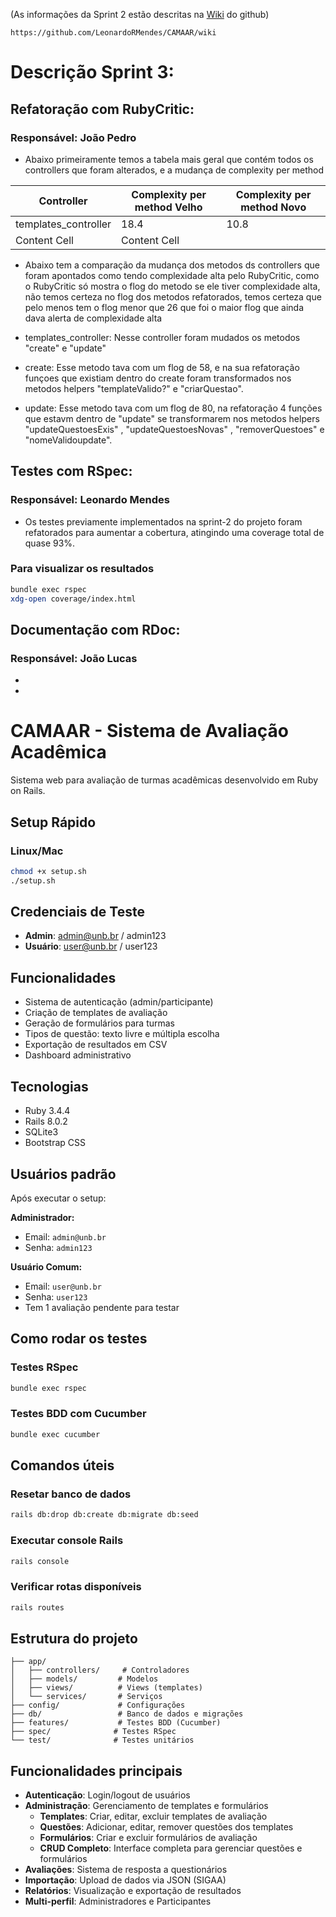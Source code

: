 (As informações da Sprint 2 estão descritas na <a href="https://github.com/LeonardoRMendes/CAMAAR/wiki">Wiki</a> do github)

```https://github.com/LeonardoRMendes/CAMAAR/wiki```
# Descrição Sprint 3:

## Refatoração com RubyCritic:
### **Responsável**: João Pedro
- Abaixo primeiramente temos a tabela mais geral que contém todos os controllers que foram alterados, e a mudança de complexity per method
  
| Controller           | Complexity per method Velho| Complexity per method Novo |
| -------------------- | -------------------------- | -------------------------- |
| templates_controller | 18.4               |               10.8             |
| Content Cell  | Content Cell               |                            |

-  Abaixo tem a comparação da mudança dos metodos ds controllers que foram apontados como tendo complexidade alta pelo RubyCritic, como o RubyCritic só mostra o flog do metodo se ele tiver complexidade alta, não temos certeza no flog dos metodos refatorados, temos certeza que pelo menos tem o flog menor que 26 que foi o maior flog que ainda dava alerta de complexidade alta

-  templates_controller: Nesse controller foram mudados os metodos "create" e "update"
-    create: Esse metodo tava com um flog de 58, e na sua refatoração funçoes que existiam dentro do create foram transformados nos metodos helpers "templateValido?" e "criarQuestao".
-    update: Esse metodo tava com um flog de 80, na refatoração 4 funções que estavm dentro de "update" se transformarem nos metodos helpers "updateQuestoesExis" , "updateQuestoesNovas" , "removerQuestoes" e "nomeValidoupdate".

## Testes com RSpec:
### **Responsável**: Leonardo Mendes
- Os testes previamente implementados na sprint-2 do projeto foram refatorados para aumentar a cobertura, atingindo uma coverage total de quase 93%.
### Para visualizar os resultados
```bash
bundle exec rspec
xdg-open coverage/index.html
```


## Documentação com RDoc:
### **Responsável**: João Lucas
- 
- 


# CAMAAR - Sistema de Avaliação Acadêmica

Sistema web para avaliação de turmas acadêmicas desenvolvido em Ruby on Rails.

## Setup Rápido

### Linux/Mac
```bash
chmod +x setup.sh
./setup.sh
```

## Credenciais de Teste

- **Admin**: admin@unb.br / admin123
- **Usuário**: user@unb.br / user123

## Funcionalidades

- Sistema de autenticação (admin/participante)
- Criação de templates de avaliação
- Geração de formulários para turmas
- Tipos de questão: texto livre e múltipla escolha
- Exportação de resultados em CSV
- Dashboard administrativo

## Tecnologias

- Ruby 3.4.4
- Rails 8.0.2
- SQLite3
- Bootstrap CSS

## Usuários padrão

Após executar o setup:

**Administrador:**
- Email: `admin@unb.br`
- Senha: `admin123`

**Usuário Comum:**
- Email: `user@unb.br`
- Senha: `user123`
- Tem 1 avaliação pendente para testar

## Como rodar os testes

### Testes RSpec
```bash
bundle exec rspec
```

### Testes BDD com Cucumber
```bash
bundle exec cucumber
```

## Comandos úteis

### Resetar banco de dados
```bash
rails db:drop db:create db:migrate db:seed
```

### Executar console Rails
```bash
rails console
```

### Verificar rotas disponíveis
```bash
rails routes
```

## Estrutura do projeto

```
├── app/
│   ├── controllers/     # Controladores
│   ├── models/         # Modelos
│   ├── views/          # Views (templates)
│   └── services/       # Serviços
├── config/             # Configurações
├── db/                 # Banco de dados e migrações
├── features/           # Testes BDD (Cucumber)
├── spec/              # Testes RSpec
└── test/              # Testes unitários
```

## Funcionalidades principais

- **Autenticação**: Login/logout de usuários
- **Administração**: Gerenciamento de templates e formulários
  - **Templates**: Criar, editar, excluir templates de avaliação
  - **Questões**: Adicionar, editar, remover questões dos templates
  - **Formulários**: Criar e excluir formulários de avaliação
  - **CRUD Completo**: Interface completa para gerenciar questões e formulários
- **Avaliações**: Sistema de resposta a questionários
- **Importação**: Upload de dados via JSON (SIGAA)
- **Relatórios**: Visualização e exportação de resultados
- **Multi-perfil**: Administradores e Participantes
